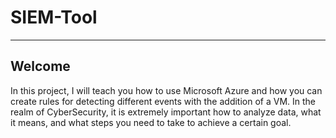 # SIEM-Tool
<hr>

## Welcome 
<p>
  In this project, I will teach you how to use Microsoft Azure and how you can create rules for detecting different events with the addition of a VM. In the realm of CyberSecurity, it is extremely important how to analyze data, what it means, and what steps you need to take to achieve a certain goal. 
</p>
